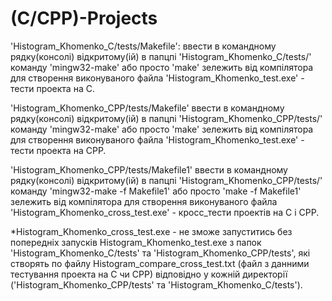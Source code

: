 # (C/СPP)-Projects
'Histogram_Khomenko_C/tests/Makefile': ввести в командному рядку(консолі) відкритому(ій) в папцпі 'Histogram_Khomenko_C/tests/' команду 'mingw32-make' або просто 'make' зележить від компілятора для створення виконуваного файла 'Histogram_Khomenko_test.exe' - тести проекта на С.

'Histogram_Khomenko_CPP/tests/Makefile' ввести в командному рядку(консолі) відкритому(ій) в папцпі 'Histogram_Khomenko_CPP/tests/' команду 'mingw32-make' або просто 'make' зележить від компілятора для створення виконуваного файла 'Histogram_Khomenko_test.exe' - тести проекта на СPP.

'Histogram_Khomenko_CPP/tests/Makefile1' ввести в командному рядку(консолі) відкритому(ій) в папцпі 'Histogram_Khomenko_CPP/tests/' команду 'mingw32-make -f Makefile1' або просто 'make -f Makefile1' зележить від компілятора для створення виконуваного файла 'Histogram_Khomenko_cross_test.exe' - кросс_тести проектів на С і СPP.

*Histogram_Khomenko_cross_test.exe - не зможе запуститись без попередніх запусків Histogram_Khomenko_test.exe з папок 'Histogram_Khomenko_C/tests' та 'Histogram_Khomenko_CPP/tests', які створять по файлу Histogram_compare_cross_test.txt (файл з данними тестування проекта на С чи СPP) відповідно у кожній директорії ('Histogram_Khomenko_CPP/tests' та 'Histogram_Khomenko_C/tests').
